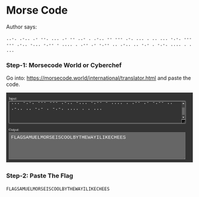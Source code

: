 # Morse Code    

Author says:

```
..-. .-.. .- --. ... .- -- ..- . .-.. -- --- .-. ... . .. ... -.-. --- --- .-.. -... -.-- - .... . .-- .- -.-- .. .-.. .. -.- . -.-. .... . . ...
```
### Step-1: Morsecode World or Cyberchef

Go into: https://morsecode.world/international/translator.html and paste the code.

![morsecode](morsecode.png)

### Step-2: Paste The Flag

```
FLAGSAMUELMORSEISCOOLBYTHEWAYILIKECHEES
```